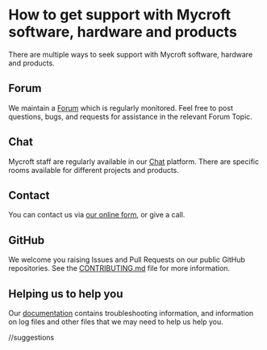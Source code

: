 # How to get support with Mycroft software, hardware and products

There are multiple ways to seek support with Mycroft software, hardware and products.

## Forum

We maintain a [Forum](https://community.mycroft.ai) which is regularly monitored. 
Feel free to post questions, bugs, and requests for assistance in the relevant Forum Topic. 

## Chat

Mycroft staff are regularly available in our [Chat](https://community.mycroft.ai) platform. 
There are specific rooms available for different projects and products. 

## Contact

You can contact us via [our online form](https://mycroft.ai/contact), or give a call. 

## GitHub

We welcome you raising Issues and Pull Requests on our public GitHub repositories. 
See the [CONTRIBUTING.md](CONTRIBUTING.md) file for more information.

## Helping us to help you

Our [documentation](https://mycroft.ai/documentation/troubleshooting/) contains troubleshooting information, and information on log files and other files that we may need to help us help you.

//suggestions
